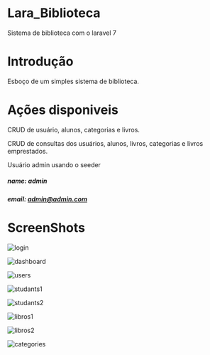 # Lara_Biblioteca
 Sistema de biblioteca com o laravel 7
 
# Introdução
Esboço de um simples sistema de biblioteca.

# Ações disponiveis
CRUD de usuário, alunos, categorias e livros.

CRUD de consultas dos usuários, alunos, livros, categorias e livros emprestados.

Usuário admin usando o seeder

##### name: admin
##### email: admin@admin.com

# ScreenShots

![login](https://github.com/DCO20/lara_biblioteca/blob/master/login.png)

![dashboard](https://github.com/DCO20/lara_biblioteca/blob/master/dashboard.png)

![users](https://github.com/DCO20/lara_biblioteca/blob/master/users.png)

![studants1](https://github.com/DCO20/lara_biblioteca/blob/master/studants1.png)

![studants2](https://github.com/DCO20/lara_biblioteca/blob/master/studants2.png)

![libros1](https://github.com/DCO20/lara_biblioteca/blob/master/libros1.png)

![libros2](https://github.com/DCO20/lara_biblioteca/blob/master/libros2.png)

![categories](https://github.com/DCO20/lara_biblioteca/blob/master/categories.png)
